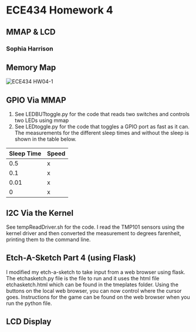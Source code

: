 # ECE434 Homework 4
## MMAP & LCD
### Sophia Harrison 

## Memory Map
![ECE434 HW04-1](https://user-images.githubusercontent.com/56809512/211339552-1ff70a0e-bb65-4c29-a8cd-d72cb8dffde4.png)

## GPIO Via MMAP
1. See LEDBUTtoggle.py for the code that reads two switches and controls two LEDs using mmap
2. See LEDtoggle.py for the code that toggles a GPIO port as fast as it can. The measurements for the different sleep times and without the sleep is shown in the table below.

| Sleep Time | Speed |
| ----------- | ---------|
| 0.5 | x |
| 0.1 | x |
| 0.01 | x |
| 0 | x |

## I2C Via the Kernel
See tempReadDriver.sh for the code. 
I read the TMP101 sensors using the kernel driver and then converted the measurement to degrees farenheit, printing them to the command line. 

## Etch-A-Sketch Part 4 (using Flask)
I modified my etch-a-sketch to take input from a web browser using flask. The etchasketch.py file is the file to run and it uses the html file etchasketch.html which can be found in the tmeplates folder. Using the buttons on the local web browser, you can now control where the cursor goes. Instructions for the game can be found on the web browser when you run the python file.

## LCD Display
